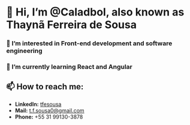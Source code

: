 # 👋 Hi, I’m @Caladbol, also known as **Thaynã Ferreira de Sousa**

### 👀 I’m interested in **Front-end development** and **software engineering**
### 🌱 I’m currently learning **React** and **Angular**
<!--💞️ I’m looking to collaborate on ... -->
## 📫 How to reach me:
- **LinkedIn:** [tfesousa](https://www.linkedin.com/in/tfesousa/)
- **Mail:** t.f.sousa0@gmail.com
- **Phone:** +55 31 99130-3878

<!---
Caladbol/Caladbol is a ✨ special ✨ repository because its `README.md` (this file) appears on your GitHub profile.
You can click the Preview link to take a look at your changes.
--->
